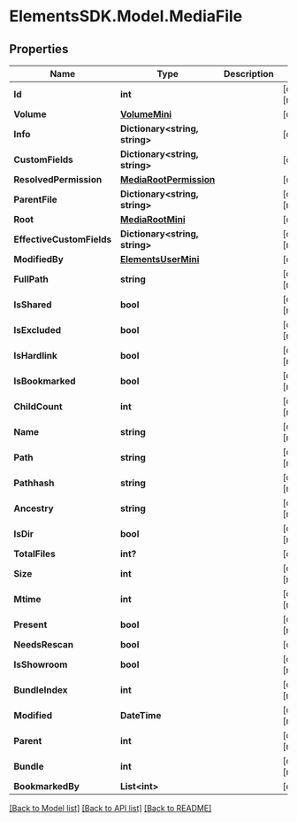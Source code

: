 # ElementsSDK.Model.MediaFile

## Properties

Name | Type | Description | Notes
------------ | ------------- | ------------- | -------------
**Id** | **int** |  | [optional] [readonly] 
**Volume** | [**VolumeMini**](VolumeMini.md) |  | [optional] 
**Info** | **Dictionary&lt;string, string&gt;** |  | [optional] 
**CustomFields** | **Dictionary&lt;string, string&gt;** |  | [optional] 
**ResolvedPermission** | [**MediaRootPermission**](MediaRootPermission.md) |  | [optional] 
**ParentFile** | **Dictionary&lt;string, string&gt;** |  | [optional] [readonly] 
**Root** | [**MediaRootMini**](MediaRootMini.md) |  | [optional] 
**EffectiveCustomFields** | **Dictionary&lt;string, string&gt;** |  | [optional] [readonly] 
**ModifiedBy** | [**ElementsUserMini**](ElementsUserMini.md) |  | [optional] 
**FullPath** | **string** |  | [optional] [readonly] 
**IsShared** | **bool** |  | [optional] [readonly] 
**IsExcluded** | **bool** |  | [optional] [readonly] 
**IsHardlink** | **bool** |  | [optional] [readonly] 
**IsBookmarked** | **bool** |  | [optional] [readonly] 
**ChildCount** | **int** |  | [optional] [readonly] 
**Name** | **string** |  | [optional] [readonly] 
**Path** | **string** |  | [optional] [readonly] 
**Pathhash** | **string** |  | [optional] [readonly] 
**Ancestry** | **string** |  | [optional] [readonly] 
**IsDir** | **bool** |  | [optional] [readonly] 
**TotalFiles** | **int?** |  | [optional] 
**Size** | **int** |  | [optional] [readonly] 
**Mtime** | **int** |  | [optional] [readonly] 
**Present** | **bool** |  | [optional] [readonly] 
**NeedsRescan** | **bool** |  | [optional] 
**IsShowroom** | **bool** |  | [optional] [readonly] 
**BundleIndex** | **int** |  | [optional] [readonly] 
**Modified** | **DateTime** |  | [optional] [readonly] 
**Parent** | **int** |  | [optional] [readonly] 
**Bundle** | **int** |  | [optional] [readonly] 
**BookmarkedBy** | **List&lt;int&gt;** |  | [optional] 

[[Back to Model list]](../README.md#documentation-for-models) [[Back to API list]](../README.md#documentation-for-api-endpoints) [[Back to README]](../README.md)

